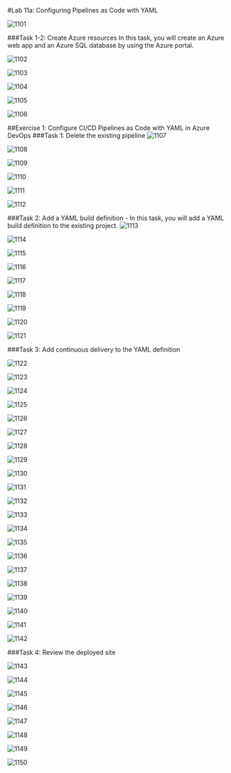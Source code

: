 #Lab 11a: Configuring Pipelines as Code with YAML

![1101](imagesEvidencia11/1101.PNG)

###Task 1-2: Create Azure resources
In this task, you will create an Azure web app and an Azure SQL database by using the Azure portal.

![1102](imagesEvidencia11/1102.PNG)

![1103](imagesEvidencia11/1103.PNG)

![1104](imagesEvidencia11/1104.PNG)

![1105](imagesEvidencia11/1105.PNG)

![1106](imagesEvidencia11/1106.PNG)

##Exercise 1: Configure CI/CD Pipelines as Code with YAML in Azure DevOps
###Task 1: Delete the existing pipeline
![1107](imagesEvidencia11/1107.PNG)

![1108](imagesEvidencia11/1108.PNG)

![1109](imagesEvidencia11/1109.PNG)

![1110](imagesEvidencia11/1110.PNG)

![1111](imagesEvidencia11/1111.PNG)

![1112](imagesEvidencia11/1112.PNG)

###Task 2: Add a YAML build definition - In this task, you will add a YAML build definition to the existing project.
![1113](imagesEvidencia11/1113.PNG)

![1114](imagesEvidencia11/1114.PNG)

![1115](imagesEvidencia11/1115.PNG)

![1116](imagesEvidencia11/1116.PNG)

![1117](imagesEvidencia11/1117.PNG)

![1118](imagesEvidencia11/1118.PNG)

![1119](imagesEvidencia11/1119.PNG)

![1120](imagesEvidencia11/1120.PNG)

![1121](imagesEvidencia11/1121.PNG)

###Task 3: Add continuous delivery to the YAML definition

![1122](imagesEvidencia11/1122.PNG)

![1123](imagesEvidencia11/1123.PNG)

![1124](imagesEvidencia11/1124.PNG)

![1125](imagesEvidencia11/1125.PNG)

![1126](imagesEvidencia11/1126.PNG)

![1127](imagesEvidencia11/1127.PNG)

![1128](imagesEvidencia11/1128.PNG)

![1129](imagesEvidencia11/1129.PNG)

![1130](imagesEvidencia11/1130.PNG)

![1131](imagesEvidencia11/1131.PNG)

![1132](imagesEvidencia11/1132.PNG)

![1133](imagesEvidencia11/1133.PNG)

![1134](imagesEvidencia11/1134.PNG)

![1135](imagesEvidencia11/1135.PNG)

![1136](imagesEvidencia11/1136.PNG)

![1137](imagesEvidencia11/1137.PNG)

![1138](imagesEvidencia11/1138.PNG)

![1139](imagesEvidencia11/1139.PNG)

![1140](imagesEvidencia11/1140.PNG)

![1141](imagesEvidencia11/1141.PNG)

![1142](imagesEvidencia11/1142.PNG)

###Task 4: Review the deployed site

![1143](imagesEvidencia11/1143.PNG)

![1144](imagesEvidencia11/1144.PNG)

![1145](imagesEvidencia11/1145.PNG)

![1146](imagesEvidencia11/1146.PNG)

![1147](imagesEvidencia11/1147.PNG)

![1148](imagesEvidencia11/1148.PNG)

![1149](imagesEvidencia11/1149.PNG)

![1150](imagesEvidencia11/1150.PNG)
